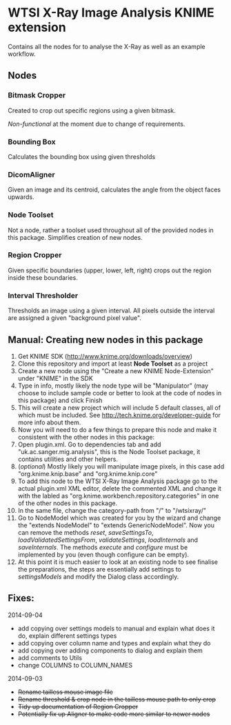 # WTSI X-Ray Image Analysis KNIME extension

Contains all the nodes for to analyse the X-Ray as well as an example workflow.

## Nodes

### Bitmask Cropper
Created to crop out specific regions using a given bitmask. 

*Non-functional* at the moment due to change of requirements.

### Bounding Box
Calculates the bounding box using given thresholds

### DicomAligner
Given an image and its centroid, calculates the angle from the object faces upwards.

### Node Toolset
Not a node, rather a toolset used throughout all of the provided nodes in this package. Simplifies creation of new nodes.

### Region Cropper
Given specific boundaries (upper, lower, left, right) crops out the region inside these boundaries.

### Interval Thresholder
Thresholds an image using a given interval. All pixels outside the interval are assigned a given "background pixel value".

## Manual: Creating new nodes in this package

1. Get KNIME SDK (http://www.knime.org/downloads/overview)
2. Clone this repository and import at least **Node Toolset** as a project
3. Create a new node using the "Create a new KNIME Node-Extension" under "KNIME" in the SDK
4. Type in info, mostly likely the node type will be "Manipulator" (may choose to include sample code or better to look at the code of nodes in this package) and click Finish
5. This will create a new project which will include 5 default classes, all of which must be included. See http://tech.knime.org/developer-guide for more info about them.
6. Now you will need to do a few things to prepare this node and make it consistent with the other nodes in this package:
  1. Open plugin.xml. Go to dependencies tab and add "uk.ac.sanger.mig.analysis", this is the Node Toolset package, it contains utilities and other helpers.
  2. (*optional*) Mostly likely you will manipulate image pixels, in this case add "org.knime.knip.base" and "org.knime.knip.core"
  3. To add this node to the WTSI X-Ray Image Analysis package go to the actual plugin.xml XML editor, delete the commented XML and change it with the labled as "org.knime.workbench.repository.categories" in one of the other nodes in this package.
  4. In the same file, change the category-path from "/" to "/wtsixray/"
  5. Go to <NodeName>NodeModel which was created for you by the wizard and change the "extends NodeModel" to "extends GenericNodeModel". Now you can remove the methods *reset*, *saveSettingsTo*, *loadValidatedSettingsFrom*, *validateSettings*, *loadInternals* and *saveInternals*. The methods *execute* and *configure* must be implemented by you (even though configure can be empty).
  6. At this point it is much easier to look at an existing node to see finalise the preparations, the steps are essentially add settings to *settingsModels* and modify the <NodeName>Dialog class accordingly.

## Fixes:

2014-09-04
- add copying over settings models to manual and explain what does it do, explain different settings types
- add copying over column name and types and explain what they do
- add copying over adding components to dialog and explain them
- add comments to Utils
- change COLUMNS to COLUMN_NAMES

2014-09-03
- ~~Rename tailless mouse image file~~
- ~~Rename threshold & crop node in the tailless mouse path to only crop~~
- ~~Tidy up documentation of Region Cropper~~
- ~~Potentially fix up Aligner to make code more similar to newer nodes~~